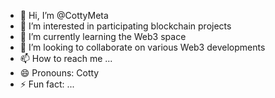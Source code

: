 - 👋 Hi, I’m @CottyMeta
- 👀 I’m interested in participating blockchain projects
- 🌱 I’m currently learning the Web3 space
- 💞️ I’m looking to collaborate on various Web3 developments
- 📫 How to reach me ...
- 😄 Pronouns: Cotty
- ⚡ Fun fact: ...

<!---
CottyMeta/CottyMeta is a ✨ special ✨ repository because its `README.md` (this file) appears on your GitHub profile.
You can click the Preview link to take a look at your changes.
--->
